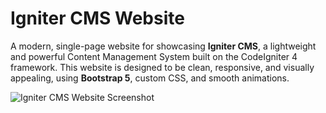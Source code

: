 # Igniter CMS Website

A modern, single-page website for showcasing **Igniter CMS**, a lightweight and powerful Content Management System built on the CodeIgniter 4 framework. This website is designed to be clean, responsive, and visually appealing, using **Bootstrap 5**, custom CSS, and smooth animations.

![Igniter CMS Website Screenshot](https://i.ibb.co/QjJLR7Rj/igniter-cms-website.png)
